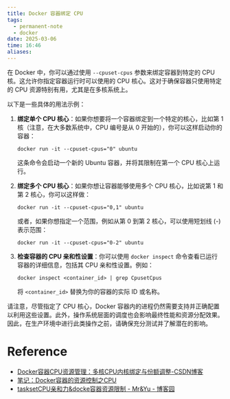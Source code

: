 ```yaml
---
title: Docker 容器绑定 CPU
tags:
  - permanent-note
  - docker
date: 2025-03-06
time: 16:46
aliases:
---
```

在 Docker 中，你可以通过使用 `--cpuset-cpus` 参数来绑定容器到特定的 CPU 核。这允许你指定容器运行时可以使用的 CPU 核心。这对于确保容器只使用特定的 CPU 资源特别有用，尤其是在多核系统上。

以下是一些具体的用法示例：

1. **绑定单个 CPU 核心**：如果你想要将一个容器绑定到一个特定的核心，比如第 1 核（注意，在大多数系统中，CPU 编号是从 0 开始的），你可以这样启动你的容器：
   ```shell
   docker run -it --cpuset-cpus="0" ubuntu
   ```
   这条命令会启动一个新的 Ubuntu 容器，并将其限制在第一个 CPU 核心上运行。

2. **绑定多个 CPU 核心**：如果你想让容器能够使用多个 CPU 核心，比如说第 1 和第 2 核心，你可以这样做：
   ```shell
   docker run -it --cpuset-cpus="0,1" ubuntu
   ```
   或者，如果你想指定一个范围，例如从第 0 到第 2 核心，可以使用短划线 (-) 表示范围：
   ```shell
   docker run -it --cpuset-cpus="0-2" ubuntu
   ```

3. **检查容器的 CPU 亲和性设置**：你可以使用 `docker inspect` 命令查看已运行容器的详细信息，包括其 CPU 亲和性设置。例如：
   ```shell
   docker inspect <container_id> | grep CpusetCpus
   ```
   将 `<container_id>` 替换为你的容器的实际 ID 或名称。

请注意，尽管指定了 CPU 核心，Docker 容器内的进程仍然需要支持并正确配置以利用这些设置。此外，操作系统层面的调度也会影响最终性能和资源分配效果。因此，在生产环境中进行此类操作之前，请确保充分测试并了解潜在的影响。

# Reference
* [Docker容器CPU资源管理：多核CPU内核绑定与份额调整-CSDN博客](https://blog.csdn.net/qq_39517116/article/details/134007507)
* [笔记：Docker容器的资源控制之CPU](https://zhuanlan.zhihu.com/p/668639799)
* [tasksetCPU亲和力&docke容器资源限制 - Mr&Yu - 博客园](https://www.cnblogs.com/bixiaoyu/p/9339151.html)

